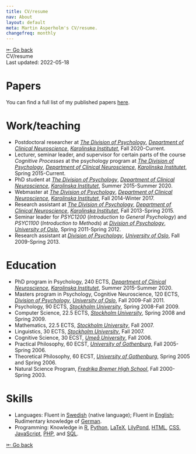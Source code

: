 ```yaml
---
title: CV/resume
nav: About
layout: default
meta: Martin Asperholm's CV/resume.
changefreq: monthly
---
```


<div class="article_back_top"><a href="/about/">&#8676; Go back</a></div>

<div class="article_start">
	<div class="article_title">CV/resume</div>
	<div class="article_last_updated">Last updated: 2022-05-18</div>
</div>


# Papers

You can find a full list of my published papers [here](/texts/).

# Work/teaching

* Postdoctoral researcher at [*The Division of Psychology*](https://ki.se/en/cns/the-division-of-psychology), [*Department of Clinical Neuroscience*](https://ki.se/en/cns/department-of-clinical-neuroscience), [*Karolinska Institutet*](https://ki.se/en), Fall 2020-Current.
* Lecturer, seminar leader, and supervisor for certain parts of the course *Cognitive Processes* at the psychology program at [*The Division of Psychology*](https://ki.se/en/cns/the-division-of-psychology), [*Department of Clinical Neuroscience*](https://ki.se/en/cns/department-of-clinical-neuroscience), [*Karolinska Institutet*](https://ki.se/en), Spring 2015-Current.
* PhD student at [*The Division of Psychology*](https://ki.se/en/cns/the-division-of-psychology), [*Department of Clinical Neuroscience*](https://ki.se/en/cns/department-of-clinical-neuroscience), [*Karolinska Institutet*](https://ki.se/en), Summer 2015-Summer 2020.
* Webmaster at [*The Division of Psychology*](https://ki.se/en/cns/the-division-of-psychology), [*Department of Clinical Neuroscience*](https://ki.se/en/cns/department-of-clinical-neuroscience), [*Karolinska Institutet*](https://ki.se/en), Fall 2014-Winter 2017.
* Research assistant at [*The Division of Psychology*](https://ki.se/en/cns/the-division-of-psychology), [*Department of Clinical Neuroscience*](https://ki.se/en/cns/department-of-clinical-neuroscience), [*Karolinska Institutet*](https://ki.se/en), Fall 2013-Spring 2015.
* Seminar leader for *PSYC1200* (*Introduction to General Psychology*) and *PSYC1100* (*Introduction to Methods*) at [*Division of Psychology*](https://www.sv.uio.no/psi/english/), [*University of Oslo*](https://www.uio.no/english/), Spring 2011-Spring 2012.
* Research assistant at [*Division of Psychology*](https://www.sv.uio.no/psi/english/), [*University of Oslo*](https://www.uio.no/english/), Fall 2009-Spring 2013.

# Education

* PhD program in Psychology, 240 ECTS, [*Department of Clinical Neuroscience*](https://ki.se/en/cns/department-of-clinical-neuroscience), [*Karolinska Institutet*](https://ki.se/en), Summer 2015-Summer 2020.
* Masters program in Psychology, Cognitive Neuroscience, 120 ECTS, [*Division of Psychology*](https://www.sv.uio.no/psi/english/), [*University of Oslo*](https://www.uio.no/english/), Fall 2009-Fall 2011.
* Psychology, 90 ECTS, [*Stockholm University*](https://www.su.se/english/), Spring 2008-Fall 2009.
* Computer Science, 22.5 ECTS, [*Stockholm University*](https://www.su.se/english/), Spring 2008 and Spring 2009.
* Mathematics, 22.5 ECTS, [*Stockholm University*](https://www.su.se/english/), Fall 2007.
* Linguistics, 30 ECTS, [*Stockholm University*](https://www.su.se/english/), Fall 2007.
* Cognitive Science, 30 ECST, [*Umeå University*](https://www.umu.se/en/), Fall 2006.
* Practical Philosophy, 60 ECST, [*University of Gothenburg*](https://www.gu.se/en), Fall 2005-Spring 2006.
* Theoretical Philosophy, 60 ECST, [*University of Gothenburg*](https://www.gu.se/en), Spring 2005 and Spring 2006.
* Natural Science Program, [*Fredrika Bremer High School*](https://fredrikabremergymnasiet.haninge.se), Fall 2000-Spring 2003.

# Skills
* Languages: Fluent in [Swedish](https://en.wikipedia.org/wiki/Swedish_language) (native language); Fluent in [English](https://en.wikipedia.org/wiki/English_language); Rudimentary knowledge of [German](https://en.wikipedia.org/wiki/German_language).
* Programming: Knowledge in [R](https://www.r-project.org), [Python](https://www.python.org), [LaTeX](https://www.latex-project.org), [LilyPond](https://lilypond.org), [HTML](https://html.spec.whatwg.org/multipage/), [CSS](https://www.w3.org/Style/CSS/), [JavaScript](https://en.wikipedia.org/wiki/JavaScript), [PHP](https://www.php.net), and [SQL](https://en.wikipedia.org/wiki/SQL).

<div class="article_back_bottom"><a href="/about/">&#8676; Go back</a></div>
